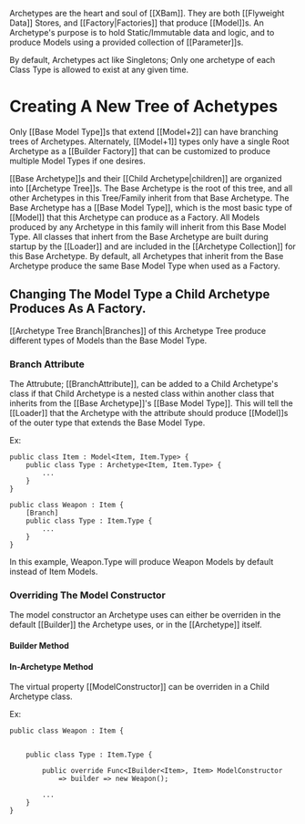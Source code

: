 Archetypes are the heart and soul of [[XBam]]. They are both [[Flyweight Data]] Stores, and [[Factory|Factories]] that produce [[Model]]s. An Archetype's purpose is to hold Static/Immutable data and logic, and to produce Models using a provided collection of [[Parameter]]s.

By default, Archetypes act like Singletons; Only one archetype of each Class Type is allowed to exist at any given time.

# Creating A New Tree of Achetypes
Only [[Base Model Type]]s that extend [[Model+2]] can have branching trees of Archetypes. Alternately, [[Model+1]] types only have a single Root Archetype as a [[Builder Factory]] that can be customized to produce multiple Model Types if one desires.

[[Base Archetype]]s and their [[Child Archetype|children]] are organized into [[Archetype Tree]]s. The Base Archetype is the root of this tree, and all other Archetypes in this Tree/Family inherit from that Base Archetype. 
The Base Archetype has a [[Base Model Type]], which is the most basic type of [[Model]] that this Archetype can produce as a Factory. All Models produced by any Archetype in this family will inherit from this Base Model Type.
All classes that inhert from the Base Archetype are built during startup by the [[Loader]] and are included in the [[Archetype Collection]] for this Base Archetype.
By default, all Archetypes that inherit from the Base Archetype produce the same Base Model Type when used as a Factory.
## Changing The Model Type a Child Archetype Produces As A Factory.
[[Archetype Tree Branch|Branches]] of this Archetype Tree produce different types of Models than the Base Model Type.
### Branch Attribute
The Attrubute; [[BranchAttribute]], can be added to a Child Archetype's class if that Child Archetype is a nested class within another class that inherits from the [[Base Archetype]]'s [[Base Model Type]]. This will tell the [[Loader]] that the Archetype with the attribute should produce [[Model]]s of the outer type that extends the Base Model Type.

Ex:
```
public class Item : Model<Item, Item.Type> {
	public class Type : Archetype<Item, Item.Type> {
		...
	}
}

public class Weapon : Item {
	[Branch]
	public class Type : Item.Type {
		...
	}
}
```
In this example, Weapon.Type will produce Weapon Models by default instead of Item Models.

### Overriding The Model Constructor
The model constructor an Archetype uses can either be overriden in the default [[Builder]] the Archetype uses, or in the [[Archetype]] itself.
#### Builder Method 
#### In-Archetype Method
The virtual property [[ModelConstructor]] can be overriden in a Child Archetype class.

Ex:
```
public class Weapon : Item {


	public class Type : Item.Type {
	
      	public override Func<IBuilder<Item>, Item> ModelConstructor
      		=> builder => new Weapon();
		
		...
	}
}
```